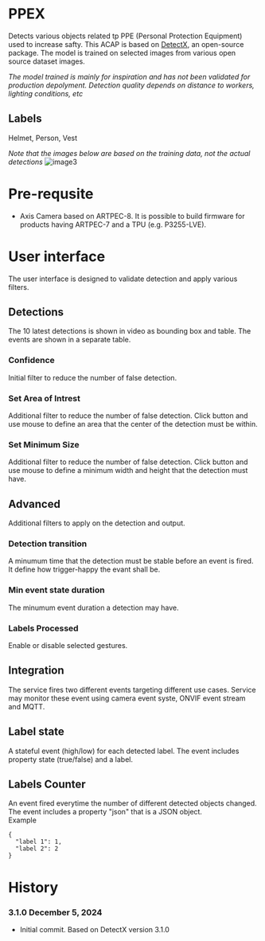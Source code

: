 # PPEX

Detects various objects related tp PPE (Personal Protection Equipment) used to increase safty.  This ACAP is based on [DetectX](https://github.com/pandosme/DetectX), an open-source package. The model is trained on selected images from various open source dataset images.

*The model trained is mainly for inspiration and has not been validated for production depolyment.  Detection quality depends on distance to workers, lighting conditions, etc*

## Labels
Helmet, Person, Vest

*Note that the images below are based on the training data, not the actual detections*
![image3](https://raw.githubusercontent.com/pandosme/PPEX/pictures/PPE.jpg)

# Pre-requsite
- Axis Camera based on ARTPEC-8.  It is possible to build firmware for products having ARTPEC-7 and a TPU (e.g. P3255-LVE).

# User interface
The user interface is designed to validate detection and apply various filters.

## Detections
The 10 latest detections is shown in video as bounding box and table.  The events are shown in a separate table.

### Confidence
Initial filter to reduce the number of false detection. 

### Set Area of Intrest
Additional filter to reduce the number of false detection. Click button and use mouse to define an area that the center of the detection must be within.

### Set Minimum Size
Additional filter to reduce the number of false detection. Click button and use mouse to define a minimum width and height that the detection must have.

## Advanced
Additional filters to apply on the detection and output.

### Detection transition
A minumum time that the detection must be stable before an event is fired.  It define how trigger-happy the evant shall be.

### Min event state duration
The minumum event duration a detection may have.  

### Labels Processed
Enable or disable selected gestures.

## Integration
The service fires two different events targeting different use cases.  Service may monitor these event using camera event syste, ONVIF event stream and MQTT.
## Label state
A stateful event (high/low) for each detected label.  The event includes property state (true/false) and a label.  
## Labels Counter
An event fired everytime the number of different detected objects changed.  The event includes a property "json" that is a JSON object.  
Example 
```
{
  "label 1": 1,
  "label 2": 2
}
```

# History
### 3.1.0	December 5, 2024
- Initial commit. Based on DetectX version 3.1.0
